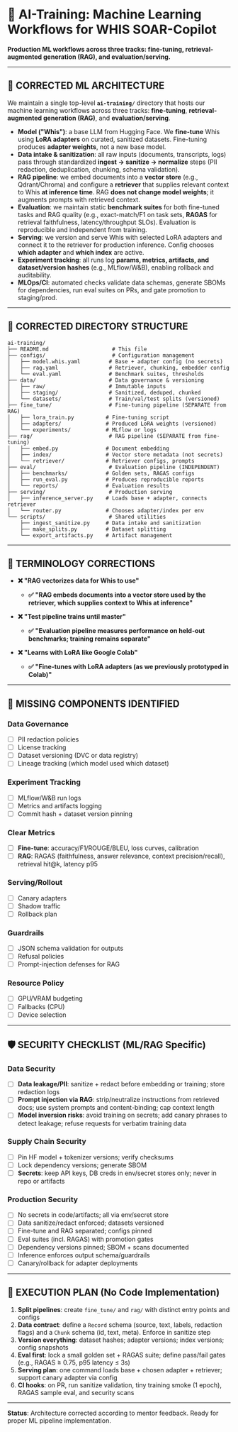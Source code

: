 # 🧠 AI-Training: Machine Learning Workflows for WHIS SOAR-Copilot

**Production ML workflows across three tracks: fine-tuning, retrieval-augmented generation (RAG), and evaluation/serving.**

---

## 🎯 **CORRECTED ML ARCHITECTURE**

We maintain a single top-level **`ai-training/`** directory that hosts our machine learning workflows across three tracks: **fine-tuning**, **retrieval-augmented generation (RAG)**, and **evaluation/serving**.

* **Model ("Whis")**: a base LLM from Hugging Face. We **fine-tune** Whis using **LoRA adapters** on curated, sanitized datasets. Fine-tuning produces **adapter weights**, not a new base model.
* **Data intake & sanitization**: all raw inputs (documents, transcripts, logs) pass through standardized **ingest → sanitize → normalize** steps (PII redaction, deduplication, chunking, schema validation).
* **RAG pipeline**: we embed documents into a **vector store** (e.g., Qdrant/Chroma) and configure a **retriever** that supplies relevant context to Whis **at inference time**. RAG **does not change model weights**; it augments prompts with retrieved context.
* **Evaluation**: we maintain static **benchmark suites** for both fine-tuned tasks and RAG quality (e.g., exact-match/F1 on task sets, **RAGAS** for retrieval faithfulness, latency/throughput SLOs). Evaluation is reproducible and independent from training.
* **Serving**: we version and serve Whis with selected LoRA adapters and connect it to the retriever for production inference. Config chooses **which adapter** and **which index** are active.
* **Experiment tracking**: all runs log **params, metrics, artifacts, and dataset/version hashes** (e.g., MLflow/W&B), enabling rollback and auditability.
* **MLOps/CI**: automated checks validate data schemas, generate SBOMs for dependencies, run eval suites on PRs, and gate promotion to staging/prod.

---

## 📁 **CORRECTED DIRECTORY STRUCTURE**

```
ai-training/
├── README.md                    # This file
├── configs/                     # Configuration management
│   ├── model.whis.yaml         # Base + adapter config (no secrets)
│   ├── rag.yaml                # Retriever, chunking, embedder config
│   └── eval.yaml               # Benchmark suites, thresholds
├── data/                       # Data governance & versioning
│   ├── raw/                    # Immutable inputs
│   ├── staging/                # Sanitized, deduped, chunked
│   └── datasets/               # Train/val/test splits (versioned)
├── fine_tune/                  # Fine-tuning pipeline (SEPARATE from RAG)
│   ├── lora_train.py          # Fine-tuning script
│   ├── adapters/              # Produced LoRA weights (versioned)
│   └── experiments/           # MLflow or logs
├── rag/                        # RAG pipeline (SEPARATE from fine-tuning)
│   ├── embed.py               # Document embedding
│   ├── index/                 # Vector store metadata (not secrets)
│   └── retriever/             # Retriever configs, prompts
├── eval/                       # Evaluation pipeline (INDEPENDENT)
│   ├── benchmarks/            # Golden sets, RAGAS configs
│   ├── run_eval.py            # Produces reproducible reports
│   └── reports/               # Evaluation results
├── serving/                    # Production serving
│   ├── inference_server.py    # Loads base + adapter, connects retriever
│   └── router.py              # Chooses adapter/index per env
└── scripts/                    # Shared utilities
    ├── ingest_sanitize.py     # Data intake and sanitization
    ├── make_splits.py         # Dataset splitting
    └── export_artifacts.py    # Artifact management
```

---

## 🔧 **TERMINOLOGY CORRECTIONS**

* **❌ "RAG vectorizes data for Whis to use"**
  * **✅ "RAG embeds documents into a vector store used by the retriever, which supplies context to Whis at inference"**

* **❌ "Test pipeline trains until master"**
  * **✅ "Evaluation pipeline measures performance on held-out benchmarks; training remains separate"**

* **❌ "Learns with LoRA like Google Colab"**
  * **✅ "Fine-tunes with LoRA adapters (as we previously prototyped in Colab)"**

---

## 🎯 **MISSING COMPONENTS IDENTIFIED**

### **Data Governance**
- [ ] PII redaction policies
- [ ] License tracking  
- [ ] Dataset versioning (DVC or data registry)
- [ ] Lineage tracking (which model used which dataset)

### **Experiment Tracking**
- [ ] MLflow/W&B run logs
- [ ] Metrics and artifacts logging
- [ ] Commit hash + dataset version pinning

### **Clear Metrics**
- [ ] **Fine-tune**: accuracy/F1/ROUGE/BLEU, loss curves, calibration
- [ ] **RAG**: RAGAS (faithfulness, answer relevance, context precision/recall), retrieval hit@k, latency p95

### **Serving/Rollout**
- [ ] Canary adapters
- [ ] Shadow traffic
- [ ] Rollback plan

### **Guardrails**
- [ ] JSON schema validation for outputs
- [ ] Refusal policies
- [ ] Prompt-injection defenses for RAG

### **Resource Policy**
- [ ] GPU/VRAM budgeting
- [ ] Fallbacks (CPU)
- [ ] Device selection

---

## 🛡️ **SECURITY CHECKLIST (ML/RAG Specific)**

### **Data Security**
- [ ] **Data leakage/PII**: sanitize + redact before embedding or training; store redaction logs
- [ ] **Prompt injection via RAG**: strip/neutralize instructions from retrieved docs; use system prompts and content-binding; cap context length
- [ ] **Model inversion risks**: avoid training on secrets; add canary phrases to detect leakage; refuse requests for verbatim training data

### **Supply Chain Security**
- [ ] Pin HF model + tokenizer versions; verify checksums
- [ ] Lock dependency versions; generate SBOM
- [ ] **Secrets**: keep API keys, DB creds in env/secret stores only; never in repo or artifacts

### **Production Security**
- [ ] No secrets in code/artifacts; all via env/secret store
- [ ] Data sanitize/redact enforced; datasets versioned
- [ ] Fine-tune and RAG separated; configs pinned
- [ ] Eval suites (incl. RAGAS) with promotion gates
- [ ] Dependency versions pinned; SBOM + scans documented
- [ ] Inference enforces output schema/guardrails
- [ ] Canary/rollback for adapter deployments

---

## 🚀 **EXECUTION PLAN (No Code Implementation)**

1. **Split pipelines**: create `fine_tune/` and `rag/` with distinct entry points and configs
2. **Data contract**: define a `Record` schema (source, text, labels, redaction flags) and a `Chunk` schema (id, text, meta). Enforce in sanitize step
3. **Version everything**: dataset hashes; adapter versions; index versions; config snapshots
4. **Eval first**: lock a small golden set + RAGAS suite; define pass/fail gates (e.g., RAGAS ≥ 0.75, p95 latency ≤ 3s)
5. **Serving plan**: one command loads base + chosen adapter + retriever; support canary adapter via config
6. **CI hooks**: on PR, run sanitize validation, tiny training smoke (1 epoch), RAGAS sample eval, and security scans

---

**Status**: Architecture corrected according to mentor feedback. Ready for proper ML pipeline implementation.